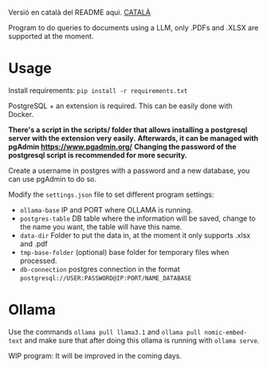 Versió en català del README aqui.
[CATALÀ](https://github.com/machachu56/llm-project/blob/main/README_CAT.md)

Program to do queries to documents using a LLM, only .PDFs and .XLSX are supported at the moment.

# Usage

Install requirements:
`pip install -r requirements.txt`

PostgreSQL + an extension is required. This can be easily done with Docker.

**There's a script in the scripts/ folder that allows installing a postgresql server with the extension very easily.**
**Afterwards, it can be managed with pgAdmin https://www.pgadmin.org/**
**Changing the password of the postgresql script is recommended for more security.**

Create a username in postgres with a password and a new database, you can use pgAdmin to do so.

Modify the `settings.json` file to set different program settings:
- `ollama-base` IP and PORT where OLLAMA is running.
- `postgres-table` DB table where the information will be saved, change to the name you want, the table will have this name.
- `data-dir` Folder to put the data in, at the moment it only supports .xlsx and .pdf
- `tmp-base-folder` (optional) base folder for temporary files when processed.
- `db-connection` postgres connection in the format `postgresql://USER:PASSWORD@IP:PORT/NAME_DATABASE`

# Ollama

Use the commands `ollama pull llama3.1` and `ollama pull nomic-embed-text` and make sure that after doing this ollama is running with `ollama serve`.

WIP program: It will be improved in the coming days.